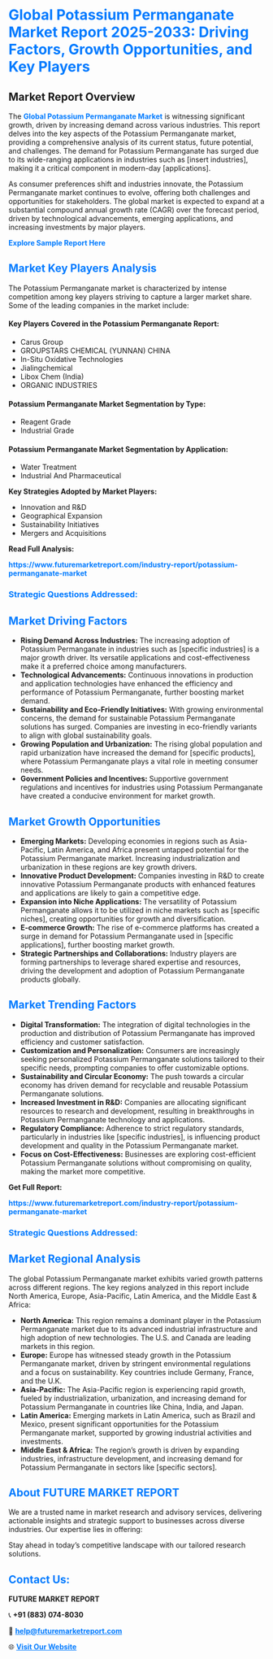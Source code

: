 <h1 style="color: #007BFF;">Global Potassium Permanganate Market Report 2025-2033: Driving Factors, Growth Opportunities, and Key Players</h1>

<section id="overview">
<h2>Market Report Overview</h2>
<p>The <a href="https://www.futuremarketreport.com/industry-report/potassium-permanganate-market" style="color: #007BFF; text-decoration: none;"><strong>Global Potassium Permanganate Market</strong></a> is witnessing significant growth, driven by increasing demand across various industries. This report delves into the key aspects of the Potassium Permanganate market, providing a comprehensive analysis of its current status, future potential, and challenges. The demand for Potassium Permanganate has surged due to its wide-ranging applications in industries such as [insert industries], making it a critical component in modern-day [applications].</p>
<p>As consumer preferences shift and industries innovate, the Potassium Permanganate market continues to evolve, offering both challenges and opportunities for stakeholders. The global market is expected to expand at a substantial compound annual growth rate (CAGR) over the forecast period, driven by technological advancements, emerging applications, and increasing investments by major players.</p>
</section>

<section id="overview">
<p><a href="https://www.futuremarketreport.com/request-sample/reportId=51081" style="color: #007BFF; text-decoration: none;"><strong>Explore Sample Report Here</strong></a></p>
</section>

<section id="key-players">
<h2 style="color: #007BFF;">Market Key Players Analysis</h2>
<p>The Potassium Permanganate market is characterized by intense competition among key players striving to capture a larger market share. Some of the leading companies in the market include:</p>
<h4>Key Players Covered in the Potassium Permanganate Report:</h4>
<ul><li>Carus Group</li><li>GROUPSTARS CHEMICAL (YUNNAN) CHINA</li><li>In-Situ Oxidative Technologies</li><li>Jialingchemical</li><li>Libox Chem (India)</li><li>ORGANIC INDUSTRIES</li></ul>
<h4>Potassium Permanganate Market Segmentation by Type:</h4>
<ul><li>Reagent Grade</li><li>Industrial Grade</li></ul>

<h4>Potassium Permanganate Market Segmentation by Application:</h4>
<ul><li>Water Treatment</li><li>Industrial And Pharmaceutical</li></ul>
<p><strong>Key Strategies Adopted by Market Players:</strong></p>
<ul>
<li>Innovation and R&D</li>
<li>Geographical Expansion</li>
<li>Sustainability Initiatives</li>
<li>Mergers and Acquisitions</li>
</ul>
</section>

<section>
<p><strong>Read Full Analysis: </strong></p><a href="https://www.futuremarketreport.com/industry-report/potassium-permanganate-market" style="color: #007BFF; text-decoration: none;"><strong>https://www.futuremarketreport.com/industry-report/potassium-permanganate-market</strong></a>
<h3 style="color: #007BFF;">Strategic Questions Addressed:</h3>
</section>

<section id="driving-factors">
<h2 style="color: #007BFF;">Market Driving Factors</h2>
<ul>
<li><strong>Rising Demand Across Industries:</strong> The increasing adoption of Potassium Permanganate in industries such as [specific industries] is a major growth driver. Its versatile applications and cost-effectiveness make it a preferred choice among manufacturers.</li>
<li><strong>Technological Advancements:</strong> Continuous innovations in production and application technologies have enhanced the efficiency and performance of Potassium Permanganate, further boosting market demand.</li>
<li><strong>Sustainability and Eco-Friendly Initiatives:</strong> With growing environmental concerns, the demand for sustainable Potassium Permanganate solutions has surged. Companies are investing in eco-friendly variants to align with global sustainability goals.</li>
<li><strong>Growing Population and Urbanization:</strong> The rising global population and rapid urbanization have increased the demand for [specific products], where Potassium Permanganate plays a vital role in meeting consumer needs.</li>
<li><strong>Government Policies and Incentives:</strong> Supportive government regulations and incentives for industries using Potassium Permanganate have created a conducive environment for market growth.</li>
</ul>
</section>

<section id="growth-opportunities">
<h2 style="color: #007BFF;">Market Growth Opportunities</h2>
<ul>
<li><strong>Emerging Markets:</strong> Developing economies in regions such as Asia-Pacific, Latin America, and Africa present untapped potential for the Potassium Permanganate market. Increasing industrialization and urbanization in these regions are key growth drivers.</li>
<li><strong>Innovative Product Development:</strong> Companies investing in R&D to create innovative Potassium Permanganate products with enhanced features and applications are likely to gain a competitive edge.</li>
<li><strong>Expansion into Niche Applications:</strong> The versatility of Potassium Permanganate allows it to be utilized in niche markets such as [specific niches], creating opportunities for growth and diversification.</li>
<li><strong>E-commerce Growth:</strong> The rise of e-commerce platforms has created a surge in demand for Potassium Permanganate used in [specific applications], further boosting market growth.</li>
<li><strong>Strategic Partnerships and Collaborations:</strong> Industry players are forming partnerships to leverage shared expertise and resources, driving the development and adoption of Potassium Permanganate products globally.</li>
</ul>
</section>

<section id="trending-factors">
<h2 style="color: #007BFF;">Market Trending Factors</h2>
<ul>
<li><strong>Digital Transformation:</strong> The integration of digital technologies in the production and distribution of Potassium Permanganate has improved efficiency and customer satisfaction.</li>
<li><strong>Customization and Personalization:</strong> Consumers are increasingly seeking personalized Potassium Permanganate solutions tailored to their specific needs, prompting companies to offer customizable options.</li>
<li><strong>Sustainability and Circular Economy:</strong> The push towards a circular economy has driven demand for recyclable and reusable Potassium Permanganate solutions.</li>
<li><strong>Increased Investment in R&D:</strong> Companies are allocating significant resources to research and development, resulting in breakthroughs in Potassium Permanganate technology and applications.</li>
<li><strong>Regulatory Compliance:</strong> Adherence to strict regulatory standards, particularly in industries like [specific industries], is influencing product development and quality in the Potassium Permanganate market.</li>
<li><strong>Focus on Cost-Effectiveness:</strong> Businesses are exploring cost-efficient Potassium Permanganate solutions without compromising on quality, making the market more competitive.</li>
</ul>
</section>

<section>
<p><strong>Get Full Report: </strong></p><a href="https://www.futuremarketreport.com/industry-report/potassium-permanganate-market" style="color: #007BFF; text-decoration: none;"><strong>https://www.futuremarketreport.com/industry-report/potassium-permanganate-market</strong></a>
<h3 style="color: #007BFF;">Strategic Questions Addressed:</h3>
</section>


<section id="regional-analysis">
<h2 style="color: #007BFF;">Market Regional Analysis</h2>
<p>The global Potassium Permanganate market exhibits varied growth patterns across different regions. The key regions analyzed in this report include North America, Europe, Asia-Pacific, Latin America, and the Middle East & Africa:</p>
<ul>
<li><strong>North America:</strong> This region remains a dominant player in the Potassium Permanganate market due to its advanced industrial infrastructure and high adoption of new technologies. The U.S. and Canada are leading markets in this region.</li>
<li><strong>Europe:</strong> Europe has witnessed steady growth in the Potassium Permanganate market, driven by stringent environmental regulations and a focus on sustainability. Key countries include Germany, France, and the U.K.</li>
<li><strong>Asia-Pacific:</strong> The Asia-Pacific region is experiencing rapid growth, fueled by industrialization, urbanization, and increasing demand for Potassium Permanganate in countries like China, India, and Japan.</li>
<li><strong>Latin America:</strong> Emerging markets in Latin America, such as Brazil and Mexico, present significant opportunities for the Potassium Permanganate market, supported by growing industrial activities and investments.</li>
<li><strong>Middle East & Africa:</strong> The region’s growth is driven by expanding industries, infrastructure development, and increasing demand for Potassium Permanganate in sectors like [specific sectors].</li>
</ul>
</section>

<footer>
<h2 style="color: #007BFF;">About FUTURE MARKET REPORT</h2>
<p>We are a trusted name in market research and advisory services, delivering actionable insights and strategic support to businesses across diverse industries. Our expertise lies in offering:</p>

<p>Stay ahead in today’s competitive landscape with our tailored research solutions.</p>

<h2 style="color: #007BFF;">Contact Us:</h2>
<p><strong>FUTURE MARKET REPORT</strong></p>
<p>📞 <strong>+91 (883) 074-8030</strong></p>
<p>📧 <strong><a href="mailto:help@futuremarketreport.com" style="color: #007BFF;">help@futuremarketreport.com</a></strong></p>
<p>🌐 <strong><a href="https://www.futuremarketreport.com/" style="color: #007BFF;">Visit Our Website</a></strong></p>
</footer>